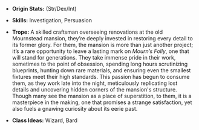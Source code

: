 - **Origin Stats:** (Str/Dex/Int)
    
- **Skills:** Investigation, Persuasion
    
- **Trope:** A skilled craftsman overseeing renovations at the old Mournstead mansion, they’re deeply invested in restoring every detail to its former glory. For them, the mansion is more than just another project; it’s a rare opportunity to leave a lasting mark on _Mourn’s Folly_, one that will stand for generations. They take immense pride in their work, sometimes to the point of obsession, spending long hours scrutinizing blueprints, hunting down rare materials, and ensuring even the smallest fixtures meet their high standards. This passion has begun to consume them, as they work late into the night, meticulously replicating lost details and uncovering hidden corners of the mansion's structure. Though many see the mansion as a place of superstition, to them, it is a masterpiece in the making, one that promises a strange satisfaction, yet also fuels a gnawing curiosity about its eerie past.
    
- **Class Ideas:** Wizard, Bard